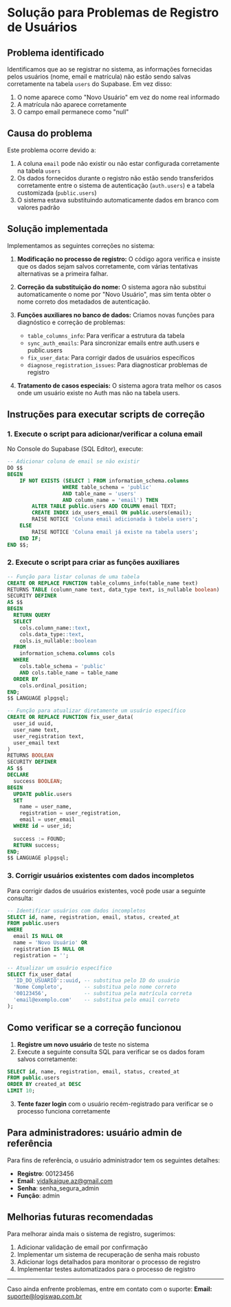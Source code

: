 # Solução para Problemas de Registro de Usuários

## Problema identificado

Identificamos que ao se registrar no sistema, as informações fornecidas pelos usuários (nome, email e matrícula) não estão sendo salvas corretamente na tabela `users` do Supabase. Em vez disso:

1. O nome aparece como "Novo Usuário" em vez do nome real informado
2. A matrícula não aparece corretamente
3. O campo email permanece como "null"

## Causa do problema

Este problema ocorre devido a:

1. A coluna `email` pode não existir ou não estar configurada corretamente na tabela `users`
2. Os dados fornecidos durante o registro não estão sendo transferidos corretamente entre o sistema de autenticação (`auth.users`) e a tabela customizada (`public.users`)
3. O sistema estava substituindo automaticamente dados em branco com valores padrão

## Solução implementada

Implementamos as seguintes correções no sistema:

1. **Modificação no processo de registro:** O código agora verifica e insiste que os dados sejam salvos corretamente, com várias tentativas alternativas se a primeira falhar.

2. **Correção da substituição do nome:** O sistema agora não substitui automaticamente o nome por "Novo Usuário", mas sim tenta obter o nome correto dos metadados de autenticação.

3. **Funções auxiliares no banco de dados:** Criamos novas funções para diagnóstico e correção de problemas:
   - `table_columns_info`: Para verificar a estrutura da tabela
   - `sync_auth_emails`: Para sincronizar emails entre auth.users e public.users
   - `fix_user_data`: Para corrigir dados de usuários específicos
   - `diagnose_registration_issues`: Para diagnosticar problemas de registro

4. **Tratamento de casos especiais:** O sistema agora trata melhor os casos onde um usuário existe no Auth mas não na tabela users.

## Instruções para executar scripts de correção

### 1. Execute o script para adicionar/verificar a coluna email

No Console do Supabase (SQL Editor), execute:

```sql
-- Adicionar coluna de email se não existir
DO $$
BEGIN
    IF NOT EXISTS (SELECT 1 FROM information_schema.columns 
                  WHERE table_schema = 'public' 
                  AND table_name = 'users' 
                  AND column_name = 'email') THEN
        ALTER TABLE public.users ADD COLUMN email TEXT;
        CREATE INDEX idx_users_email ON public.users(email);
        RAISE NOTICE 'Coluna email adicionada à tabela users';
    ELSE
        RAISE NOTICE 'Coluna email já existe na tabela users';
    END IF;
END $$;
```

### 2. Execute o script para criar as funções auxiliares

```sql
-- Função para listar colunas de uma tabela
CREATE OR REPLACE FUNCTION table_columns_info(table_name text)
RETURNS TABLE (column_name text, data_type text, is_nullable boolean) 
SECURITY DEFINER
AS $$
BEGIN
  RETURN QUERY 
  SELECT 
    cols.column_name::text, 
    cols.data_type::text,
    cols.is_nullable::boolean
  FROM 
    information_schema.columns cols
  WHERE 
    cols.table_schema = 'public'
    AND cols.table_name = table_name
  ORDER BY
    cols.ordinal_position;
END;
$$ LANGUAGE plpgsql;

-- Função para atualizar diretamente um usuário específico
CREATE OR REPLACE FUNCTION fix_user_data(
  user_id uuid, 
  user_name text, 
  user_registration text, 
  user_email text
)
RETURNS BOOLEAN
SECURITY DEFINER
AS $$
DECLARE
  success BOOLEAN;
BEGIN
  UPDATE public.users 
  SET 
    name = user_name,
    registration = user_registration,
    email = user_email
  WHERE id = user_id;
  
  success := FOUND;
  RETURN success;
END;
$$ LANGUAGE plpgsql;
```

### 3. Corrigir usuários existentes com dados incompletos

Para corrigir dados de usuários existentes, você pode usar a seguinte consulta:

```sql
-- Identificar usuários com dados incompletos
SELECT id, name, registration, email, status, created_at
FROM public.users
WHERE 
  email IS NULL OR 
  name = 'Novo Usuário' OR 
  registration IS NULL OR 
  registration = '';

-- Atualizar um usuário específico
SELECT fix_user_data(
  'ID_DO_USUARIO'::uuid, -- substitua pelo ID do usuário
  'Nome Completo',       -- substitua pelo nome correto
  '00123456',            -- substitua pela matrícula correta
  'email@exemplo.com'    -- substitua pelo email correto
);
```

## Como verificar se a correção funcionou

1. **Registre um novo usuário** de teste no sistema
2. Execute a seguinte consulta SQL para verificar se os dados foram salvos corretamente:

```sql
SELECT id, name, registration, email, status, created_at
FROM public.users
ORDER BY created_at DESC
LIMIT 10;
```

3. **Tente fazer login** com o usuário recém-registrado para verificar se o processo funciona corretamente

## Para administradores: usuário admin de referência

Para fins de referência, o usuário administrador tem os seguintes detalhes:

- **Registro**: 00123456
- **Email**: vidalkaique.az@gmail.com
- **Senha**: senha_segura_admin
- **Função**: admin

## Melhorias futuras recomendadas

Para melhorar ainda mais o sistema de registro, sugerimos:

1. Adicionar validação de email por confirmação
2. Implementar um sistema de recuperação de senha mais robusto
3. Adicionar logs detalhados para monitorar o processo de registro
4. Implementar testes automatizados para o processo de registro

---

Caso ainda enfrente problemas, entre em contato com o suporte:
**Email:** suporte@logiswap.com.br 